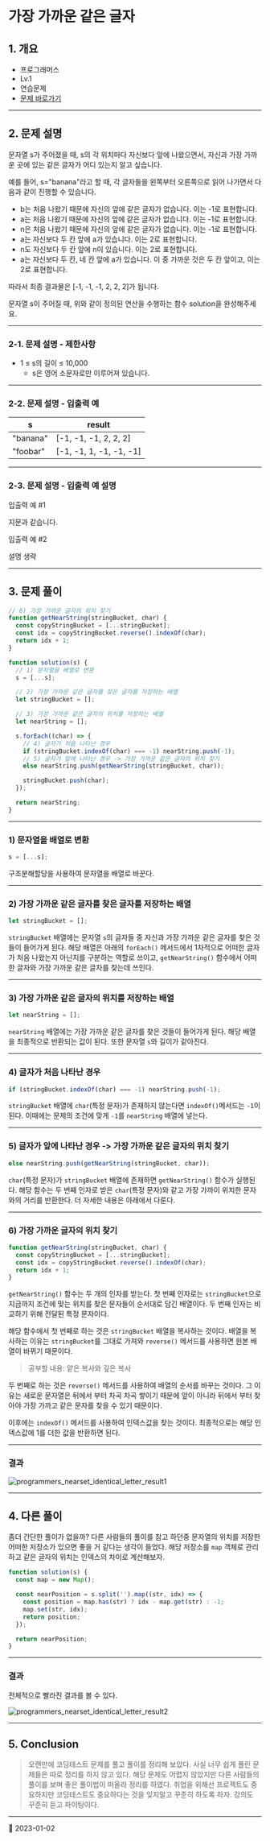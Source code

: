 # 가장 가까운 같은 글자

## 1. 개요

- 프로그래머스
- Lv.1
- 연습문제
- [문제 바로가기](https://school.programmers.co.kr/learn/courses/30/lessons/142086)

---

## 2. 문제 설명

문자열 s가 주어졌을 때, s의 각 위치마다 자신보다 앞에 나왔으면서, 자신과 가장 가까운 곳에 있는 같은 글자가 어디 있는지 알고 싶습니다.

예를 들어, s="banana"라고 할 때, 각 글자들을 왼쪽부터 오른쪽으로 읽어 나가면서 다음과 같이 진행할 수 있습니다.

- b는 처음 나왔기 때문에 자신의 앞에 같은 글자가 없습니다. 이는 -1로 표현합니다.
- a는 처음 나왔기 때문에 자신의 앞에 같은 글자가 없습니다. 이는 -1로 표현합니다.
- n은 처음 나왔기 때문에 자신의 앞에 같은 글자가 없습니다. 이는 -1로 표현합니다.
- a는 자신보다 두 칸 앞에 a가 있습니다. 이는 2로 표현합니다.
- n도 자신보다 두 칸 앞에 n이 있습니다. 이는 2로 표현합니다.
- a는 자신보다 두 칸, 네 칸 앞에 a가 있습니다. 이 중 가까운 것은 두 칸 앞이고, 이는 2로 표현합니다.

따라서 최종 결과물은 [-1, -1, -1, 2, 2, 2]가 됩니다.

문자열 s이 주어질 때, 위와 같이 정의된 연산을 수행하는 함수 solution을 완성해주세요.

---

### 2-1. 문제 설명 - 제한사항

- 1 ≤ s의 길이 ≤ 10,000
  - s은 영어 소문자로만 이루어져 있습니다.

---

### 2-2. 문제 설명 - 입출력 예

| s        | result                  |
| -------- | ----------------------- |
| "banana" | [-1, -1, -1, 2, 2, 2]   |
| "foobar" | [-1, -1, 1, -1, -1, -1] |

---

### 2-3. 문제 설명 - 입출력 예 설명

입출력 예 #1

지문과 같습니다.

입출력 예 #2

설명 생략

---

## 3. 문제 풀이

```javascript
// 6) 가장 가까운 글자의 위치 찾기
function getNearString(stringBucket, char) {
  const copyStringBucket = [...stringBucket];
  const idx = copyStringBucket.reverse().indexOf(char);
  return idx + 1;
}

function solution(s) {
  // 1) 문자열을 배열로 변환
  s = [...s];

  // 2) 가장 가까운 같은 글자를 찾은 글자를 저장하는 배열
  let stringBucket = [];

  // 3) 가장 가까운 같은 글자의 위치를 저장하는 배열
  let nearString = [];

  s.forEach((char) => {
    // 4) 글자가 처음 나타난 경우
    if (stringBucket.indexOf(char) === -1) nearString.push(-1);
    // 5) 글자가 앞에 나타난 경우 -> 가장 가까운 같은 글자의 위치 찾기
    else nearString.push(getNearString(stringBucket, char));

    stringBucket.push(char);
  });

  return nearString;
}
```

---

### 1) 문자열을 배열로 변환

```javascript
s = [...s];
```

구조분해할당을 사용하여 문자열을 배열로 바꾼다.

---

### 2) 가장 가까운 같은 글자를 찾은 글자를 저장하는 배열

```javascript
let stringBucket = [];
```

`stringBucket` 배열에는 문자열 `s`의 글자들 중 자신과 가장 가까운 같은 글자를 찾은 것들이 들어가게 된다. 해당 배열은 아래의 `forEach()` 메서드에서 1차적으로 어떠한 글자가 처음 나왔는지 아닌지를 구분하는 역할로 쓰이고, `getNearString()` 함수에서 어떠한 글자와 가장 가까운 같은 글자를 찾는데 쓰인다.

---

### 3) 가장 가까운 같은 글자의 위치를 저장하는 배열

```javascript
let nearString = [];
```

`nearString` 배열에는 가장 가까운 같은 글자를 찾은 것들이 들어가게 된다. 해당 배열을 최종적으로 반환되는 값이 된다. 또한 문자열 `s`와 길이가 같아진다.

---

### 4) 글자가 처음 나타난 경우

```javascript
if (stringBucket.indexOf(char) === -1) nearString.push(-1);
```

`stringBucket` 배열에 `char`(특정 문자)가 존재하지 않는다면 `indexOf()`메서드는 `-1`이 된다. 이때에는 문제의 조건에 맞게 `-1`를 `nearString` 배열에 넣는다.

---

### 5) 글자가 앞에 나타난 경우 -> 가장 가까운 같은 글자의 위치 찾기

```javascript
else nearString.push(getNearString(stringBucket, char));
```

`char`(특정 문자)가 `stringBucket` 배열에 존재하면 `getNearString()` 함수가 실행된다. 해당 함수는 두 번째 인자로 받은 `char`(특정 문자)와 같고 가장 가까이 위치한 문자와의 거리를 반환한다. 더 자세한 내용은 아래에서 다룬다.

---

### 6) 가장 가까운 글자의 위치 찾기

```javascript
function getNearString(stringBucket, char) {
  const copyStringBucket = [...stringBucket];
  const idx = copyStringBucket.reverse().indexOf(char);
  return idx + 1;
}
```

`getNearString()` 함수는 두 개의 인자를 받는다. 첫 번째 인자로는 `stringBucket`으로 지금까지 조건에 맞는 위치를 찾은 문자들이 순서대로 담긴 배열이다. 두 번째 인자는 비교하기 위해 전달된 특정 문자이다.

해당 함수에서 첫 번째로 하는 것은 `stringBucket` 배열을 복사하는 것이다. 배열을 복사하는 이유는 `stringBucket`를 그대로 가져와 `reverse()` 메서드를 사용하면 원본 배열이 바뀌기 때문이다.

> 공부할 내용: 얕은 복사와 깊은 복사

두 번째로 하는 것은 `reverse()` 메서드를 사용하여 배열의 순서를 바꾸는 것이다. 그 이유는 새로운 문자열은 뒤에서 부터 차곡 차곡 쌓이기 때문에 앞이 아니라 뒤에서 부터 찾아야 가장 가까고 같은 문자를 찾을 수 있기 때문이다.

이후에는 `indexOf()` 메서드를 사용하여 인덱스값을 찾는 것이다. 최종적으로는 해당 인덱스값에 1를 더한 값을 반환하면 된다.

---

### 결과

![programmers_nearset_identical_letter_result1](/image/CodingTest/programmers_nearset_identical_letter/programmers_nearset_identical_letter_result1.png)

---

## 4. 다른 풀이

좀더 간단한 풀이가 없을까? 다른 사람들의 풀이를 참고 하던중 문자열의 위치를 저장한 어떠한 저장소가 있으면 좋을 거 같다는 생각이 들었다. 해당 저장소를 `map` 객체로 관리하고 같은 글자의 위치는 인덱스의 차이로 계산해보자.

```javascript
function solution(s) {
  const map = new Map();

  const nearPosition = s.split('').map((str, idx) => {
    const position = map.has(str) ? idx - map.get(str) : -1;
    map.set(str, idx);
    return position;
  });

  return nearPosition;
}
```

---

### 결과

전체적으로 빨라진 결과를 볼 수 있다.

![programmers_nearset_identical_letter_result2](/image/CodingTest/programmers_nearset_identical_letter/programmers_nearset_identical_letter_result2.png)

---

## 5. Conclusion

> 오랜만에 코딩테스트 문제를 풀고 풀이를 정리해 보았다. 사실 너무 쉽게 풀린 문제들은 따로 정리를 하지 않고 있다. 해당 문제도 어렵지 않았지만 다른 사람들의 풀이를 보며 좋은 풀이법이 떠올라 정리를 하였다. 취업을 위해선 프로젝트도 중요하지만 코딩테스트도 중요하다는 것을 잊지말고 꾸준히 하도록 하자. 강의도 꾸준히 듣고 파이팅이다.

---

📅 2023-01-02
